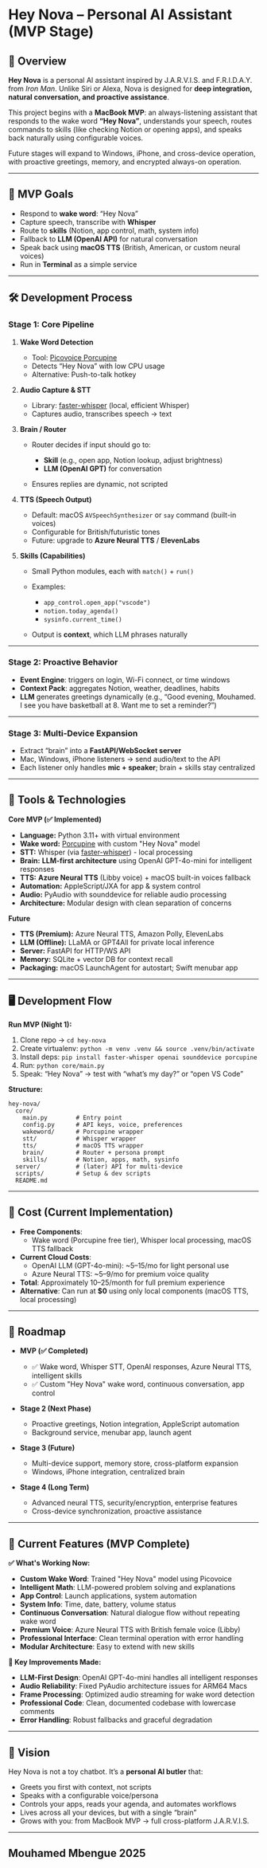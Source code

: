 

# Hey Nova – Personal AI Assistant (MVP Stage)

## 📖 Overview

**Hey Nova** is a personal AI assistant inspired by J.A.R.V.I.S. and F.R.I.D.A.Y. from *Iron Man*. Unlike Siri or Alexa, Nova is designed for **deep integration, natural conversation, and proactive assistance**.

This project begins with a **MacBook MVP**: an always-listening assistant that responds to the wake word **“Hey Nova”**, understands your speech, routes commands to skills (like checking Notion or opening apps), and speaks back naturally using configurable voices.

Future stages will expand to Windows, iPhone, and cross-device operation, with proactive greetings, memory, and encrypted always-on operation.

---

## 🎯 MVP Goals

* Respond to **wake word**: “Hey Nova”
* Capture speech, transcribe with **Whisper**
* Route to **skills** (Notion, app control, math, system info)
* Fallback to **LLM (OpenAI API)** for natural conversation
* Speak back using **macOS TTS** (British, American, or custom neural voices)
* Run in **Terminal** as a simple service

---

## 🛠️ Development Process

### Stage 1: Core Pipeline

1. **Wake Word Detection**

   * Tool: [Picovoice Porcupine](https://picovoice.ai/platform/porcupine/)
   * Detects “Hey Nova” with low CPU usage
   * Alternative: Push-to-talk hotkey

2. **Audio Capture & STT**

   * Library: [faster-whisper](https://github.com/guillaumekln/faster-whisper) (local, efficient Whisper)
   * Captures audio, transcribes speech → text

3. **Brain / Router**

   * Router decides if input should go to:

     * **Skill** (e.g., open app, Notion lookup, adjust brightness)
     * **LLM (OpenAI GPT)** for conversation
   * Ensures replies are dynamic, not scripted

4. **TTS (Speech Output)**

   * Default: macOS `AVSpeechSynthesizer` or `say` command (built-in voices)
   * Configurable for British/futuristic tones
   * Future: upgrade to **Azure Neural TTS** / **ElevenLabs**

5. **Skills (Capabilities)**

   * Small Python modules, each with `match()` + `run()`
   * Examples:

     * `app_control.open_app("vscode")`
     * `notion.today_agenda()`
     * `sysinfo.current_time()`
   * Output is **context**, which LLM phrases naturally

---

### Stage 2: Proactive Behavior

* **Event Engine**: triggers on login, Wi-Fi connect, or time windows
* **Context Pack**: aggregates Notion, weather, deadlines, habits
* **LLM** generates greetings dynamically (e.g., “Good evening, Mouhamed. I see you have basketball at 8. Want me to set a reminder?”)

---

### Stage 3: Multi-Device Expansion

* Extract “brain” into a **FastAPI/WebSocket server**
* Mac, Windows, iPhone listeners → send audio/text to the API
* Each listener only handles **mic + speaker**; brain + skills stay centralized

---

## 🧰 Tools & Technologies

**Core MVP (✅ Implemented)**

* **Language:** Python 3.11+ with virtual environment
* **Wake word:** [Porcupine](https://picovoice.ai/) with custom "Hey Nova" model
* **STT:** Whisper (via [faster-whisper](https://github.com/guillaumekln/faster-whisper)) - local processing
* **Brain:** **LLM-first architecture** using OpenAI GPT-4o-mini for intelligent responses
* **TTS:** **Azure Neural TTS** (Libby voice) + macOS built-in voices fallback
* **Automation:** AppleScript/JXA for app & system control
* **Audio:** PyAudio with sounddevice for reliable audio processing
* **Architecture:** Modular design with clean separation of concerns

**Future**

* **TTS (Premium):** Azure Neural TTS, Amazon Polly, ElevenLabs
* **LLM (Offline):** LLaMA or GPT4All for private local inference
* **Server:** FastAPI for HTTP/WS API
* **Memory:** SQLite + vector DB for context recall
* **Packaging:** macOS LaunchAgent for autostart; Swift menubar app

---

## 🖥️ Development Flow

**Run MVP (Night 1):**

1. Clone repo → `cd hey-nova`
2. Create virtualenv: `python -m venv .venv && source .venv/bin/activate`
3. Install deps: `pip install faster-whisper openai sounddevice porcupine`
4. Run: `python core/main.py`
5. Speak: “Hey Nova” → test with “what’s my day?” or “open VS Code”

**Structure:**

```
hey-nova/
  core/
    main.py        # Entry point
    config.py      # API keys, voice, preferences
    wakeword/      # Porcupine wrapper
    stt/           # Whisper wrapper
    tts/           # macOS TTS wrapper
    brain/         # Router + persona prompt
    skills/        # Notion, apps, math, sysinfo
  server/          # (later) API for multi-device
  scripts/         # Setup & dev scripts
  README.md
```

---

## 💸 Cost (Current Implementation)

* **Free Components**: 
  * Wake word (Porcupine free tier), Whisper local processing, macOS TTS fallback
* **Current Cloud Costs**:
  * OpenAI LLM (GPT-4o-mini): ~$5–$15/mo for light personal use
  * Azure Neural TTS: ~$5–$9/mo for premium voice quality
* **Total**: Approximately $10–$25/month for full premium experience
* **Alternative**: Can run at **$0** using only local components (macOS TTS, local processing)

---

## 🚀 Roadmap

* **MVP (✅ Completed)**

  * ✅ Wake word, Whisper STT, OpenAI responses, Azure Neural TTS, intelligent skills
  * ✅ Custom "Hey Nova" wake word, continuous conversation, app control

* **Stage 2 (Next Phase)**

  * Proactive greetings, Notion integration, AppleScript automation
  * Background service, menubar app, launch agent

* **Stage 3 (Future)**

  * Multi-device support, memory store, cross-platform expansion
  * Windows, iPhone integration, centralized brain

* **Stage 4 (Long Term)**

  * Advanced neural TTS, security/encryption, enterprise features
  * Cross-device synchronization, proactive assistance

---

## 🚀 Current Features (MVP Complete)

**✅ What's Working Now:**

* **Custom Wake Word**: Trained "Hey Nova" model using Picovoice
* **Intelligent Math**: LLM-powered problem solving and explanations
* **App Control**: Launch applications, system automation
* **System Info**: Time, date, battery, volume status
* **Continuous Conversation**: Natural dialogue flow without repeating wake word
* **Premium Voice**: Azure Neural TTS with British female voice (Libby)
* **Professional Interface**: Clean terminal operation with error handling
* **Modular Architecture**: Easy to extend with new skills

**🎯 Key Improvements Made:**

* **LLM-First Design**: OpenAI GPT-4o-mini handles all intelligent responses
* **Audio Reliability**: Fixed PyAudio architecture issues for ARM64 Macs
* **Frame Processing**: Optimized audio streaming for wake word detection
* **Professional Code**: Clean, documented codebase with lowercase comments
* **Error Handling**: Robust fallbacks and graceful degradation

---

## 🌌 Vision

Hey Nova is not a toy chatbot. It’s a **personal AI butler** that:

* Greets you first with context, not scripts
* Speaks with a configurable voice/persona
* Controls your apps, reads your agenda, and automates workflows
* Lives across all your devices, but with a single “brain”
* Grows with you: from MacBook MVP → full cross-platform J.A.R.V.I.S.

---
## Mouhamed Mbengue 2025
